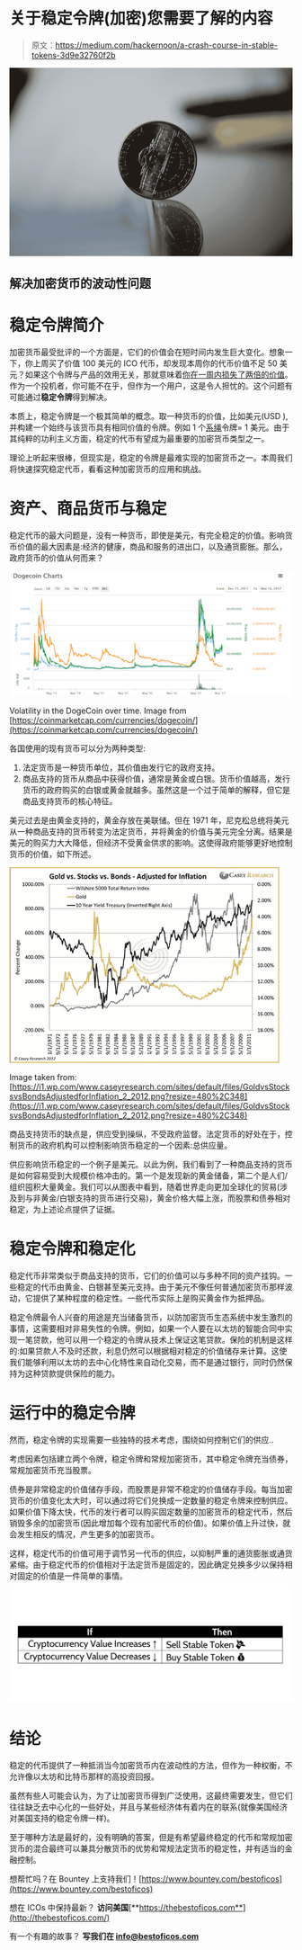 # 关于稳定令牌(加密)您需要了解的内容

> 原文：<https://medium.com/hackernoon/a-crash-course-in-stable-tokens-3d9e32760f2b>

![](img/ba57e52526b4681c7194b4b798c50a45.png)

## 解决加密货币的波动性问题

# 稳定令牌简介

加密货币最受批评的一个方面是，它们的价值会在短时间内发生巨大变化。想象一下，你上周买了价值 100 美元的 ICO 代币，却发现本周你的代币价值不足 50 美元？如果这个令牌与产品的效用无关，那就意味着[你在一周内损失了两倍的价值](https://www.bloomberg.com/news/articles/2017-11-01/shining-star-of-initial-coin-offerings-crashing-back-to-earth)。作为一个投机者，你可能不在乎，但作为一个用户，这是令人担忧的。这个问题有可能通过**稳定令牌**得到解决。

本质上，稳定令牌是一个极其简单的概念。取一种货币的价值，比如美元(USD ),并构建一个始终与该货币具有相同价值的令牌。例如 1 个[系绳](https://tether.to)令牌= 1 美元。由于其纯粹的功利主义方面，稳定的代币有望成为最重要的加密货币类型之一。

理论上听起来很棒，但现实是，稳定的令牌是最难实现的加密货币之一。本周我们将快速探究稳定代币，看看这种加密货币的应用和挑战。

# 资产、商品货币与稳定

稳定代币的最大问题是，没有一种货币，即使是美元，有完全稳定的价值。影响货币价值的最大因素是:经济的健康，商品和服务的进出口，以及通货膨胀。那么，政府货币的价值从何而来？

![](img/f164cec137b225ab4a693d704b9a4ca6.png)

Volatility in the DogeCoin over time. Image from [https://coinmarketcap.com/currencies/dogecoin/](https://coinmarketcap.com/currencies/dogecoin/)

各国使用的现有货币可以分为两种类型:

1.  法定货币是一种货币单位，其价值由发行它的政府支持。
2.  商品支持的货币从商品中获得价值，通常是黄金或白银。货币价值越高，发行货币的政府购买的白银或黄金就越多。虽然这是一个过于简单的解释，但它是商品支持货币的核心特征。

美元过去是由黄金支持的，黄金存放在美联储。但在 1971 年，尼克松总统将美元从一种商品支持的货币转变为法定货币，并将黄金的价值与美元完全分离。结果是美元的购买力大大降低，但经济不受黄金供求的影响。这使得政府能够更好地控制货币的价值，如下所述。

![](img/e091a74d564215e03066c5c9834e4d08.png)

Image taken from: [https://i1.wp.com/www.caseyresearch.com/sites/default/files/GoldvsStocksvsBondsAdjustedforInflation_2_2012.png?resize=480%2C348](https://i1.wp.com/www.caseyresearch.com/sites/default/files/GoldvsStocksvsBondsAdjustedforInflation_2_2012.png?resize=480%2C348)

商品支持货币的缺点是，供应受到操纵，不受政府监督。法定货币的好处在于，控制货币的政府机构可以控制影响货币稳定的一个因素:总供应量。

供应影响货币稳定的一个例子是美元。以此为例，我们看到了一种商品支持的货币是如何容易受到大规模价格冲击的。第一个是发现新的黄金储备，第二个是人们/组织囤积大量黄金。我们可以从图表中看到，随着世界走向更加全球化的贸易(涉及到与非黄金/白银支持的货币进行交易)，黄金价格大幅上涨，而股票和债券相对稳定，为上述论点提供了证据。

# 稳定令牌和稳定化

稳定代币非常类似于商品支持的货币，它们的价值可以与多种不同的资产挂钩。一些稳定的代币由黄金、白银甚至美元支持。由于美元不像任何普通加密货币那样波动，它提供了某种程度的稳定性。一些代币实际上是购买黄金作为抵押品。

稳定令牌最令人兴奋的用途是充当储备货币，以防加密货币生态系统中发生激烈的事情，这需要相对非易失性的令牌。例如，如果一个人要在以太坊的智能合同中实现一笔贷款，他可以用一个稳定的令牌从技术上保证这笔贷款。保险的机制是这样的:如果贷款人不及时还款，利息仍然可以根据相对稳定的价值储存来计算。这使我们能够利用以太坊的去中心化特性来自动化交易，而不是通过银行，同时仍然保持为这种贷款提供保险的能力。

# 运行中的稳定令牌

然而，稳定令牌的实现需要一些独特的技术考虑，围绕如何控制它们的供应..

考虑因素包括建立两个令牌，稳定令牌和常规加密货币，其中稳定令牌充当债券，常规加密货币充当股票。

债券是非常稳定的价值储存手段，而股票是非常不稳定的价值储存手段。每当加密货币的价值变化太大时，可以通过将它们兑换成一定数量的稳定令牌来控制供应。如果价值下降太快，代币的发行者可以购买固定数量的加密货币的稳定代币，然后销毁多余的加密货币(因此增加每个现有加密代币的价值)。如果价值上升过快，就会发生相反的情况，产生更多的加密货币。

这样，稳定代币的价值可用于调节另一代币的供应，以抑制严重的通货膨胀或通货紧缩。由于稳定代币的价值相对于法定货币是固定的，因此确定兑换多少以保持相对固定的价值是一件简单的事情。

![](img/2888013668489757e18b3c06dc332ed0.png)

# 结论

稳定的代币提供了一种抵消当今加密货币内在波动性的方法，但作为一种权衡，不允许像以太坊和比特币那样的高投资回报。

虽然有些人可能会认为，为了让加密货币得到广泛使用，这最终需要发生，但它们往往缺乏去中心化的一些好处，并且与某些经济体有着内在的联系(就像美国经济对美国支持的稳定令牌一样)。

至于哪种方法是最好的，没有明确的答案，但是有希望最终稳定的代币和常规加密货币的混合最终可以兼具分散货币的优势和常规法定货币的稳定性，并有适当的金融控制。

想帮忙吗？在 Bountey 上支持我们！[https://www.bountey.com/bestoficos](https://www.bountey.com/bestoficos)

想在 ICOs 中保持最新？
**访问美国**[**https://thebestoficos.com**](http://thebestoficos.com/)

有一个有趣的故事？
**写我们在 info@bestoficos.com**